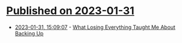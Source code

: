 # [Published on 2023-01-31](index.md)

* [2023-01-31, 15:09:07](https://lobste.rs/s/ngq9xx/what_losing_everything_taught_me_about) - [What Losing Everything Taught Me About Backing Up](https://hackaday.com/2023/01/30/what-losing-everything-taught-me-about-backing-up/)
